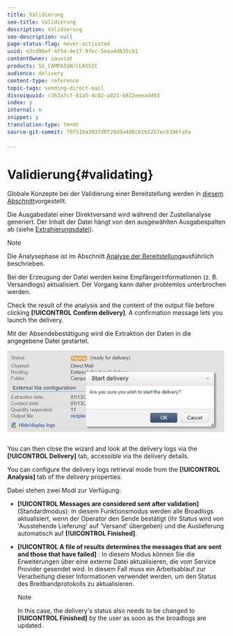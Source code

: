 ```yaml
---
title: Validierung
seo-title: Validierung
description: Validierung
seo-description: null
page-status-flag: never-activated
uuid: e3cd96ef-4f5d-4e17-9fec-5eaa4d835cb1
contentOwner: sauviat
products: SG_CAMPAIGN/CLASSIC
audience: delivery
content-type: reference
topic-tags: sending-direct-mail
discoiquuid: c363a7cf-81a5-4c02-a021-b822eeeadd03
index: y
internal: n
snippet: y
translation-type: tm+mt
source-git-commit: 70f51ba3937d0f20d9a488c61b52b7ec4396fa5e

---
```



# Validierung{#validating}

Globale Konzepte bei der Validierung einer Bereitstellung werden in [diesem Abschnitt](../../delivery/using/steps-validating-the-delivery.md)vorgestellt.

Die Ausgabedatei einer Direktversand wird während der Zustellanalyse generiert. Der Inhalt der Datei hängt von den ausgewählten Ausgabespalten ab (siehe [Extrahierungsdatei](../../delivery/using/defining-the-direct-mail-content.md#extraction-file)).

>[!NOTE]
>
>Die Analysephase ist im Abschnitt [Analyse der Bereitstellung](../../delivery/using/steps-validating-the-delivery.md#analyzing-the-delivery)ausführlich beschrieben.

Bei der Erzeugung der Datei werden keine Empfängerinformationen (z. B. Versandlogs) aktualisiert. Der Vorgang kann daher problemlos unterbrochen werden.

Check the result of the analysis and the content of the output file before clicking **[!UICONTROL Confirm delivery]**. A confirmation message lets you launch the delivery.

Mit der Absendebestätigung wird die Extraktion der Daten in die angegebene Datei gestartet.

![](assets/s_ncs_user_postal_del_send_confirm_postal.png)

You can then close the wizard and look at the delivery logs via the **[!UICONTROL Delivery]** tab, accessible via the delivery details.

You can configure the delivery logs retrieval mode from the **[!UICONTROL Analysis]** tab of the delivery properties.

Dabei stehen zwei Modi zur Verfügung:

* **[!UICONTROL Messages are considered sent after validation]** (Standardmodus): In diesem Funktionsmodus werden alle Broadlogs aktualisiert, wenn der Operator den Sende bestätigt (ihr Status wird von &#39;Ausstehende Lieferung&#39; auf &#39;Versand&#39; übergeben) und die Auslieferung automatisch auf **[!UICONTROL Finished]**.
* **[!UICONTROL A file of results determines the messages that are sent and those that have failed]** : In diesem Modus können Sie die Erweiterungen über eine externe Datei aktualisieren, die vom Service Provider gesendet wird. In diesem Fall muss ein Arbeitsablauf zur Verarbeitung dieser Informationen verwendet werden, um den Status des Breitbandprotokolls zu aktualisieren.

   >[!NOTE]
   >
   >In this case, the delivery&#39;s status also needs to be changed to **[!UICONTROL Finished]** by the user as soon as the broadlogs are updated.

